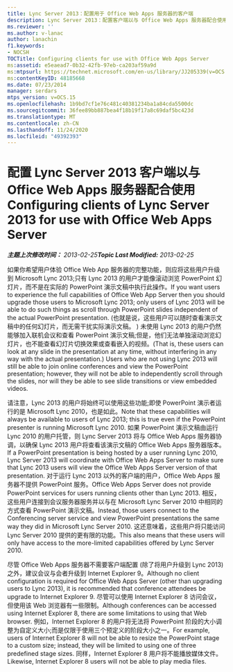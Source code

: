 ```yaml
---
title: Lync Server 2013：配置用于 Office Web Apps 服务器的客户端
description: Lync Server 2013：配置客户端以与 Office Web Apps 服务器配合使用。
ms.reviewer: ''
ms.author: v-lanac
author: lanachin
f1.keywords:
- NOCSH
TOCTitle: Configuring clients for use with Office Web Apps Server
ms:assetid: e5eaead7-0b32-42fb-97eb-ca203af59a9d
ms:mtpsurl: https://technet.microsoft.com/en-us/library/JJ205339(v=OCS.15)
ms:contentKeyID: 48185668
ms.date: 07/23/2014
manager: serdars
mtps_version: v=OCS.15
ms.openlocfilehash: 1b9bd7cf1e76c481c40381234ba1a84cda5500dc
ms.sourcegitcommit: 36fee89bb887bea4f18b19f17a8c69daf5bc423d
ms.translationtype: MT
ms.contentlocale: zh-CN
ms.lasthandoff: 11/24/2020
ms.locfileid: "49392393"
---
```

# <a name="configuring-clients-of-lync-server-2013-for-use-with-office-web-apps-server"></a><span data-ttu-id="e667b-103">配置 Lync Server 2013 客户端以与 Office Web Apps 服务器配合使用</span><span class="sxs-lookup"><span data-stu-id="e667b-103">Configuring clients of Lync Server 2013 for use with Office Web Apps Server</span></span>

<div data-xmlns="http://www.w3.org/1999/xhtml">

<div class="topic" data-xmlns="http://www.w3.org/1999/xhtml" data-msxsl="urn:schemas-microsoft-com:xslt" data-cs="https://msdn.microsoft.com/">

<div data-asp="https://msdn2.microsoft.com/asp">



</div>

<div id="mainSection">

<div id="mainBody"><span data-ttu-id="e667b-104">

<span> </span></span><span class="sxs-lookup"><span data-stu-id="e667b-104">

<span> </span></span></span>

<span data-ttu-id="e667b-105">_**主题上次修改时间：** 2013-02-25_</span><span class="sxs-lookup"><span data-stu-id="e667b-105">_**Topic Last Modified:** 2013-02-25_</span></span>

<span data-ttu-id="e667b-106">如果你希望用户体验 Office Web App 服务器的完整功能，则应将这些用户升级到 Microsoft Lync 2013;只有 Lync 2013 的用户才能像滚动浏览 PowerPoint 幻灯片，而不是在实际的 PowerPoint 演示文稿中执行此操作。</span><span class="sxs-lookup"><span data-stu-id="e667b-106">If you want users to experience the full capabilities of Office Web App Server then you should upgrade those users to Microsoft Lync 2013; only users of Lync 2013 will be able to do such things as scroll through PowerPoint slides independent of the actual PowerPoint presentation.</span></span> <span data-ttu-id="e667b-107"> (也就是说，这些用户可以随时查看演示文稿中的任何幻灯片，而无需干扰实际演示文稿。 ) 未使用 Lync 2013 的用户仍然能够加入联机会议和查看 PowerPoint 演示文稿;但是，他们无法单独滚动浏览幻灯片，也不能查看幻灯片切换效果或查看嵌入的视频。</span><span class="sxs-lookup"><span data-stu-id="e667b-107">(That is, these users can look at any slide in the presentation at any time, without interfering in any way with the actual presentation.) Users who are not using Lync 2013 will still be able to join online conferences and view the PowerPoint presentation; however, they will not be able to independently scroll through the slides, nor will they be able to see slide transitions or view embedded videos.</span></span>

<span data-ttu-id="e667b-108">请注意，Lync 2013 的用户将始终可以使用这些功能;即使 PowerPoint 演示者运行的是 Microsoft Lync 2010，也是如此。</span><span class="sxs-lookup"><span data-stu-id="e667b-108">Note that these capabilities will always be available to users of Lync 2013; this is true even if the PowerPoint presenter is running Microsoft Lync 2010.</span></span> <span data-ttu-id="e667b-109">如果 PowerPoint 演示文稿由运行 Lync 2010 的用户托管，则 Lync Server 2013 将与 Office Web Apps 服务器协调，以确保 Lync 2013 用户将查看该演示文稿的 Office Web Apps 服务器版本。</span><span class="sxs-lookup"><span data-stu-id="e667b-109">If a PowerPoint presentation is being hosted by a user running Lync 2010, Lync Server 2013 will coordinate with Office Web Apps Server to make sure that Lync 2013 users will view the Office Web Apps Server version of that presentation.</span></span> <span data-ttu-id="e667b-110">对于运行 Lync 2013 以外的客户端的用户，Office Web Apps 服务器不提供 PowerPoint 服务。</span><span class="sxs-lookup"><span data-stu-id="e667b-110">Office Web Apps Server does not provide PowerPoint services for users running clients other than Lync 2013.</span></span> <span data-ttu-id="e667b-111">相反，这些用户连接到会议服务器服务并以与在 Microsoft Lync Server 2010 中相同的方式查看 PowerPoint 演示文稿。</span><span class="sxs-lookup"><span data-stu-id="e667b-111">Instead, those users connect to the Conferencing server service and view PowerPoint presentations the same way they did in Microsoft Lync Server 2010.</span></span> <span data-ttu-id="e667b-112">这还意味着，这些用户将只能访问 Lync Server 2010 提供的更有限的功能。</span><span class="sxs-lookup"><span data-stu-id="e667b-112">This also means that these users will only have access to the more-limited capabilities offered by Lync Server 2010.</span></span>

<span data-ttu-id="e667b-113">尽管 Office Web Apps 服务器不需要客户端配置 (除了将用户升级到 Lync 2013) 之外，建议会议与会者升级到 Internet Explorer 9。</span><span class="sxs-lookup"><span data-stu-id="e667b-113">Although no client configuration is required for Office Web Apps Server (other than upgrading users to Lync 2013), it is recommended that conference attendees be upgrade to Internet Explorer 9.</span></span> <span data-ttu-id="e667b-114">尽管可以使用 Internet Explorer 8 访问会议，但使用该 Web 浏览器有一些限制。</span><span class="sxs-lookup"><span data-stu-id="e667b-114">Although conferences can be accessed using Internet Explorer 8, there are some limitations to using that Web browser.</span></span> <span data-ttu-id="e667b-115">例如，Internet Explorer 8 的用户将无法将 PowerPoint 阶段的大小调整为自定义大小;而是仅限于使用三个预定义的阶段大小之一。</span><span class="sxs-lookup"><span data-stu-id="e667b-115">For example, users of Internet Explorer 8 will not be able to resize the PowerPoint stage to a custom size; instead, they will be limited to using one of three predefined stage sizes.</span></span> <span data-ttu-id="e667b-116">同样，Internet Explorer 8 用户将不能播放媒体文件。</span><span class="sxs-lookup"><span data-stu-id="e667b-116">Likewise, Internet Explorer 8 users will not be able to play media files.</span></span>

<span data-ttu-id="e667b-117"></div>

<span> </span>

</div>

</div>

</span><span class="sxs-lookup"><span data-stu-id="e667b-117"></div>

<span> </span>

</div>

</div>

</span></span></div>

